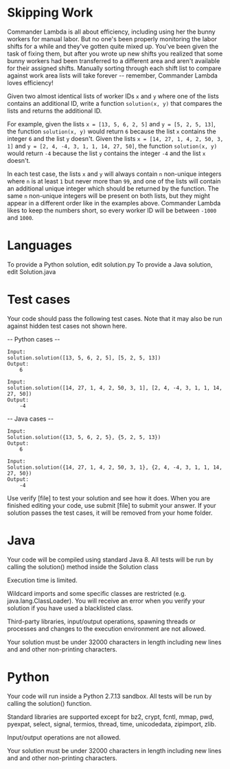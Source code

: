 Skipping Work
=============

Commander Lambda is all about efficiency, including using her the bunny workers for manual labor. But no one's been properly monitoring the labor shifts for a while and they've gotten quite mixed up. You've been given the task of fixing them, but after you wrote up new shifts you realized that some bunny workers had been transferred to a different area and aren't available for their assigned shifts. Manually sorting through each shift list to compare against work area lists will take forever -- remember, Commander Lambda loves efficiency!

Given two almost identical lists of worker IDs `x` and `y` where one of the lists contains an additional ID, write a function `solution(x, y)` that compares the lists and returns the additional ID.

For example, given the lists `x = [13, 5, 6, 2, 5]` and `y = [5, 2, 5, 13]`, the function `solution(x, y)` would return `6` because the list `x` contains the integer `6` and the list `y` doesn't. Given the lists `x = [14, 27, 1, 4, 2, 50, 3, 1]` and `y = [2, 4, -4, 3, 1, 1, 14, 27, 50]`, the function `solution(x, y)` would return `-4` because the list `y` contains the integer `-4` and the list `x` doesn't.

In each test case, the lists `x` and `y` will always contain `n` non-unique integers where `n` is at least `1` but never more than `99`, and one of the lists will contain an additional unique integer which should be returned by the function. The same `n` non-unique integers will be present on both lists, but they might appear in a different order like in the examples above. Commander Lambda likes to keep the numbers short, so every worker ID will be between `-1000` and `1000`.

Languages
=========

To provide a Python solution, edit solution.py
To provide a Java solution, edit Solution.java

Test cases
==========
Your code should pass the following test cases.
Note that it may also be run against hidden test cases not shown here.

-- Python cases --
```
Input:
solution.solution([13, 5, 6, 2, 5], [5, 2, 5, 13])
Output:
    6
```
```
Input:
solution.solution([14, 27, 1, 4, 2, 50, 3, 1], [2, 4, -4, 3, 1, 1, 14, 27, 50])
Output:
    -4
```

-- Java cases --
```
Input:
Solution.solution({13, 5, 6, 2, 5}, {5, 2, 5, 13})
Output:
    6
```
```
Input:
Solution.solution({14, 27, 1, 4, 2, 50, 3, 1}, {2, 4, -4, 3, 1, 1, 14, 27, 50})
Output:
    -4
```

Use verify [file] to test your solution and see how it does. When you are finished editing your code, use submit [file] to submit your answer. If your solution passes the test cases, it will be removed from your home folder.

Java
====
Your code will be compiled using standard Java 8. All tests will be run by calling the solution() method inside the Solution class

Execution time is limited.

Wildcard imports and some specific classes are restricted (e.g. java.lang.ClassLoader). You will receive an error when you verify your solution if you have used a blacklisted class.

Third-party libraries, input/output operations, spawning threads or processes and changes to the execution environment are not allowed.

Your solution must be under 32000 characters in length including new lines and and other non-printing characters.

Python
======
Your code will run inside a Python 2.7.13 sandbox. All tests will be run by calling the solution() function.

Standard libraries are supported except for bz2, crypt, fcntl, mmap, pwd, pyexpat, select, signal, termios, thread, time, unicodedata, zipimport, zlib.

Input/output operations are not allowed.

Your solution must be under 32000 characters in length including new lines and and other non-printing characters.
